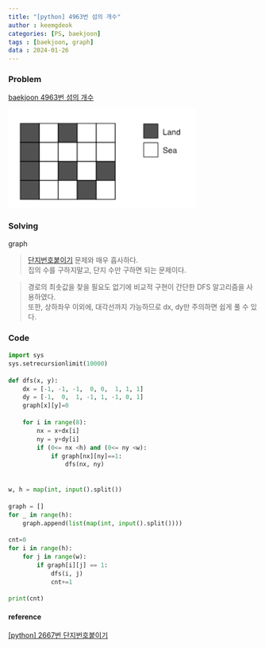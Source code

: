 ```yaml
---
title: "[python] 4963번 섬의 개수"
author : keemgdeok
categories: [PS, baekjoon]
tags : [baekjoon, graph]
data : 2024-01-26
---
```



### Problem
[baekjoon 4963번 섬의 개수](https://www.acmicpc.net/problem/4963)

![4963](/assets/img/4963.png)

### Solving
graph
> [단지번호붙이기](https://keemgdeok.github.io/posts/2667_%EB%8B%A8%EC%A7%80%EB%B2%88%ED%98%B8%EB%B6%99%EC%9D%B4%EA%B8%B0/) 문제와 매우 흡사하다.  
>  집의 수를 구하지말고, 단지 수만 구하면 되는 문제이다.  
 
> 경로의 최솟값을 찾을 필요도 없기에 비교적 구현이 간단한 DFS 알고리즘을 사용하였다.  
>  또한, 상하좌우 이외에, 대각선까지 가능하므로 dx, dy만 주의하면 쉽게 풀 수 있다. 




### Code
```python
import sys
sys.setrecursionlimit(10000)

def dfs(x, y):
    dx = [-1, -1, -1,  0, 0,  1, 1, 1]
    dy = [-1,  0,  1, -1, 1, -1, 0, 1]
    graph[x][y]=0

    for i in range(8):
        nx = x+dx[i]
        ny = y+dy[i]
        if (0<= nx <h) and (0<= ny <w):
            if graph[nx][ny]==1:
                dfs(nx, ny)
                

w, h = map(int, input().split())

graph = []
for _ in range(h):
    graph.append(list(map(int, input().split())))
    
cnt=0
for i in range(h):
    for j in range(w):
        if graph[i][j] == 1:
            dfs(i, j)
            cnt+=1

print(cnt)
```


#### reference
[[python] 2667번 단지번호붙이기](https://keemgdeok.github.io/posts/2667/)
